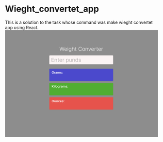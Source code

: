 # Wieght_convertet_app

This is a solution to the task whose command was make wieght convertet app using React.
![Algorithm schema](./design.png)